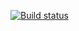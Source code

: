 [![Build status](https://ci.appveyor.com/api/projects/status/2g8hl5xam45ij7fo?svg=true)](https://ci.appveyor.com/project/anastasiacat/patterns-task2)